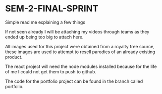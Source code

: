 # SEM-2-FINAL-SPRINT
Simple read me explaining a few things

If not seen already I will be attaching my videos through teams as they ended up being too big to attach here.

All images used for this project were obtained from a royalty free source, these images are used to attempt to resell parodies of an already existing product. 

The react project will need the node modules installed because for the life of me I could not get them to push to github. 


The code for the portfolio project can be found in the branch called portfolio.

